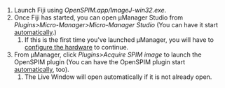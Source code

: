---
---
1.  Launch Fiji using *OpenSPIM.app/ImageJ-win32.exe*.
2.  Once Fiji has started, you can open µManager Studio from *Plugins>Micro-Manager>Micro-Manager Studio* (You can have it start [automatically](FAQ#How_do_I_autostart_.C2.B5Manager_when_Fiji_starts.3F).)
    1.  If this is the first time you've launched µManager, you will have to [configure the hardware](Downloads#initial_hardware_configuration") to continue.
3.  From µManager, click *Plugins>Acquire SPIM image* to launch the OpenSPIM plugin (You can have the OpenSPIM plugin start [automatically](FAQ#How_do_I_autostart_the_OpenSPIM_plugin_when_.C2.B5Manager_starts_up.3F), too).
    1.  The Live Window will open automatically if it is not already open.
